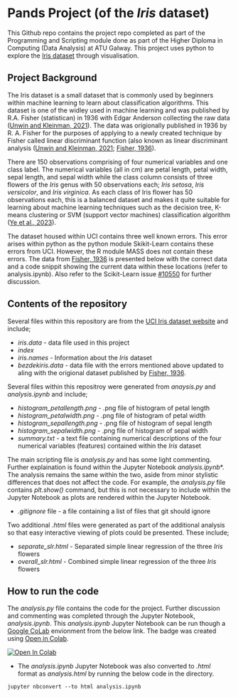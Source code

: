 # Pands Project (of the _Iris_ dataset)

This Github repo contains the project repo completed as part of the Programming and Scripting module done as part of the Higher Diploma in Computing (Data Analysis) at ATU Galway. This project uses python to explore the [Iris dataset](https://archive.ics.uci.edu/dataset/53/iris) through visualisation. 

## Project Background 
The Iris dataset is a small dataset that is commonly used by beginners within machine learning to learn about classification algorithms. This dataset is one of the widley used in machine learning and was published by R.A. Fisher (statistican) in 1936 with Edgar Anderson collecting the raw data ([Unwin and Kleinman, 2021](https://rss.onlinelibrary.wiley.com/doi/abs/10.1111/1740-9713.01589)). The data was origionally published in 1936 by R. A. Fisher for the purposes of applying to a newly created technique by Fisher called linear discriminant function (also known as linear discriminant analysis ([Unwin and Kleinman, 2021](https://rss.onlinelibrary.wiley.com/doi/abs/10.1111/1740-9713.01589); [Fisher, 1936](https://onlinelibrary.wiley.com/doi/epdf/10.1111/j.1469-1809.1936.tb02137.x)).

There are 150 observations comprising of four numerical variables and one class label. The numerical variables (all in cm) are petal length, petal width, sepal length, and sepal width while the class column consists of three flowers of the _Iris_ genus with 50 observations each; _Iris setosa_, _Iris versicolor_, and _Iris virginica_. As each class of Iris flower has 50 observations each, this is a balanced dataset and makes it quite suitable for learning about machine learning techniques such as the decision tree, K-means clustering or SVM (support vector machines) classification algorithm ([Ye et al., 2023](https://ieeexplore.ieee.org/stamp/stamp.jsp?tp=&arnumber=10456161)).

The dataset housed within UCI contains three well known errors. This error arises within python as the python module Skikit-Learn contains these errors from UCI. However, the R module MASS does not contain these errors. The data from [Fisher, 1936](https://onlinelibrary.wiley.com/doi/epdf/10.1111/j.1469-1809.1936.tb02137.x) is presented below with the correct data and a code snippit showing the current data within these locations (refer to analysis.ipynb). Also refer to the Scikit-Learn issue [#10550](https://github.com/scikit-learn/scikit-learn/issues/10550) for further discussion. 

## Contents of the repository
Several files within this repository are from the [UCI Iris dataset website](https://archive.ics.uci.edu/dataset/53/iris) and include;
- _iris.data_ - data file used in this project
-  _index_
-   _iris.names_ - Information about the _Iris_ dataset
-   _bezdekiris.data_ - data file with the errors mentioned above updated to aling with the origional dataset published by [Fisher, 1936](https://onlinelibrary.wiley.com/doi/epdf/10.1111/j.1469-1809.1936.tb02137.x).

Several files within this repositroy were generated from _anaysis.py_ and _analysis.ipynb_ and include;
- _histogram_petallength.png_ - .png file of histogram of petal length
- _histogram_petalwidth.png_ - .png file of histogram of petal width
- _histogram_sepallength.png_ - .png file of histogram of sepal length
- _histogram_sepalwidth.png_ - .png file of histogram of sepal width
- _summary.txt_ - a text file containing numerical descriptions of the four numerical variables (features) contained within the _Iris_ dataset

The main scripting file is _analysis.py_ and has some light commenting. Further explaination is found within the Jupyter Notebook _analysis.ipynb_*. The analysis remains the same within the two, aside from minor stylistic differences that does not affect the code. For example, the _analysis.py_ file contains _plt.show()_ command, but this is not necessary to include within the Jupyter Notebook as plots are rendered within the Jupyter Notebook. 

- _.gitignore_ file - a file containing a list of files that git should ignore

Two additional _.html_ files were generated as part of the additional analysis so that easy interactive viewing of plots could be presented. These include;
- _separate_slr.html_ - Separated simple linear regression of the three _Iris_ flowers
- _overall_slr.html_ - Combined simple linear regression of the three _Iris_ flowers

## How to run the code
The _analysis.py_ file contains the code for the project. Further discussion and commenting was completed through the Jupyter Notebook, _analysis.ipynb_. This _analysis.ipynb_ Jupyter Notebook can be run though a [Google CoLab](https://colab.google/) envionment from the below link. The badge was created using [Open in Colab](https://openincolab.com/). 

<a target="_blank" href="https://colab.research.google.com/github/EllenMcG/pands-project/blob/main/analysis.ipynb">
  <img src="https://colab.research.google.com/assets/colab-badge.svg" alt="Open In Colab"/>
</a>

* The _analysis.ipynb_ Jupyter Notebook was also converted to _.html_ format as _analysis.html_ by running the below code in the directory.

```
jupyter nbconvert --to html analysis.ipynb
```

